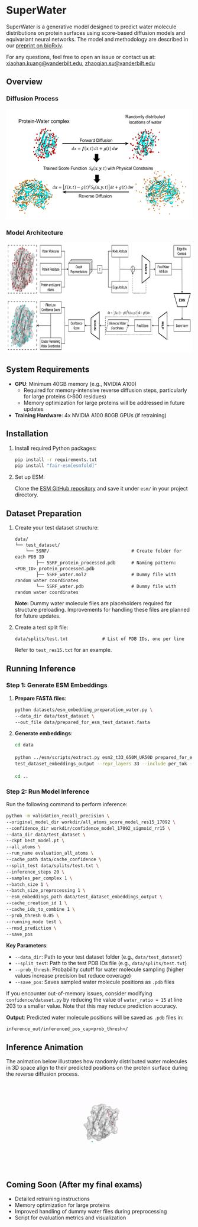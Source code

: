 # SuperWater

SuperWater is a generative model designed to predict water molecule distributions on protein surfaces using score-based diffusion models and equivariant neural networks. The model and methodology are described in our [preprint on bioRxiv](https://www.biorxiv.org/content/10.1101/2024.11.18.624208v1).

For any questions, feel free to open an issue or contact us at: xiaohan.kuang@vanderbilt.edu, zhaoqian.su@vanderbilt.edu

## Overview

### Diffusion Process
<img src="./images/model_arch/diffusion_process.png" height="300"/>

### Model Architecture
<img src="./images/model_arch/superwater_model_arch.png" height="300"/>

## System Requirements

- **GPU**: Minimum 40GB memory (e.g., NVIDIA A100)
  - Required for memory-intensive reverse diffusion steps, particularly for large proteins (>600 residues)
  - Memory optimization for large proteins will be addressed in future updates
- **Training Hardware**: 4x NVIDIA A100 80GB GPUs (if retraining)

## Installation

1. Install required Python packages:
    ```bash
    pip install -r requirements.txt
    pip install "fair-esm[esmfold]"
    ```

2. Set up ESM:
    
   Clone the [ESM GitHub repository](https://github.com/facebookresearch/esm) and save it under `esm/` in your project directory.

## Dataset Preparation
1. Create your test dataset structure:
    ```
    data/
    └── test_dataset/
        └── 5SRF/                               # Create folder for each PDB ID
            ├── 5SRF_protein_processed.pdb      # Naming pattern: <PDB_ID>_protein_processed.pdb
            ├── 5SRF_water.mol2                 # Dummy file with random water coordinates
            └── 5SRF_water.pdb                  # Dummy file with random water coordinates
    ```

    **Note:** Dummy water molecule files are placeholders required for structure preloading. Improvements for handling these files are planned for future updates.

2. Create a test split file:
    ```
    data/splits/test.txt             # List of PDB IDs, one per line
    ```
    Refer to `test_res15.txt` for an example.


## Running Inference

### Step 1: Generate ESM Embeddings

1. **Prepare FASTA files**:
    ```bash
    python datasets/esm_embedding_preparation_water.py \
    --data_dir data/test_dataset \
    --out_file data/prepared_for_esm_test_dataset.fasta
    ```

2. **Generate embeddings**:
    ```bash
    cd data

    python ../esm/scripts/extract.py esm2_t33_650M_UR50D prepared_for_esm_test_dataset.fasta \
    test_dataset_embeddings_output --repr_layers 33 --include per_tok --truncation_seq_length 4096

    cd ..
    ```

### Step 2: Run Model Inference

Run the following command to perform inference:

```bash
python -m validation_recall_precision \
--original_model_dir workdir/all_atoms_score_model_res15_17092 \
--confidence_dir workdir/confidence_model_17092_sigmoid_rr15 \
--data_dir data/test_dataset \
--ckpt best_model.pt \
--all_atoms \
--run_name evaluation_all_atoms \
--cache_path data/cache_confidence \
--split_test data/splits/test.txt \
--inference_steps 20 \
--samples_per_complex 1 \
--batch_size 1 \
--batch_size_preprocessing 1 \
--esm_embeddings_path data/test_dataset_embeddings_output \
--cache_creation_id 1 \
--cache_ids_to_combine 1 \
--prob_thresh 0.05 \
--running_mode test \
--rmsd_prediction \
--save_pos
```

**Key Parameters**:
- `--data_dir`: Path to your test dataset folder (e.g., `data/test_dataset`)
- `--split_test`: Path to the test PDB IDs file (e.g., `data/splits/test.txt`)
- `--prob_thresh`: Probability cutoff for water molecule sampling (higher values increase precision but reduce coverage)
- `--save_pos`: Saves sampled water molecule positions as `.pdb` files

If you encounter out-of-memory issues, consider modifying `confidence/dataset.py` by reducing the value of `water_ratio = 15` at line 203 to a smaller value. Note that this may reduce prediction accuracy.

**Output**:
Predicted water molecule positions will be saved as `.pdb` files in:
```
inference_out/inferenced_pos_cap<prob_thresh>/
```

## Inference Animation

The animation below illustrates how randomly distributed water molecules in 3D space align to their predicted positions on the protein surface during the reverse diffusion process.

![Inference Animation](./images/inference_out/4YL4.gif)

## Coming Soon (After my final exams)
- Detailed retraining instructions
- Memory optimization for large proteins
- Improved handling of dummy water files during preprocessing
- Script for evaluation metrics and visualization
